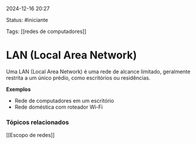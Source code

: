 
2024-12-16 20:27

Status: #iniciante

Tags: [[redes de computadores]]


# LAN (Local Area Network)

Uma LAN (Local Area Network) é uma rede de alcance limitado, geralmente restrita a um único prédio, como escritórios ou residências.

**Exemplos** 
-  Rede de computadores em um escritório 
-  Rede doméstica com roteador Wi-Fi
### Tópicos relacionados

[[Escopo de redes]]